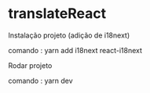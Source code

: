 # translateReact

Instalação projeto (adição de i18next)

  comando : yarn add i18next react-i18next
   
Rodar projeto

   comando : yarn dev
